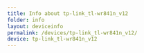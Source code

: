 ```yaml
---
title: Info about tp-link_tl-wr841n_v12
folder: info
layout: deviceinfo
permalink: /devices/tp-link_tl-wr841n_v12/
device: tp-link_tl-wr841n_v12
---
```

